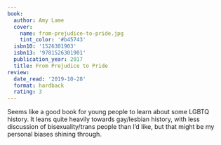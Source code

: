 ```yaml
---
book:
  author: Amy Lame
  cover:
    name: from-prejudice-to-pride.jpg
    tint_color: '#b45743'
  isbn10: '1526301903'
  isbn13: '9781526301901'
  publication_year: 2017
  title: From Prejudice to Pride
review:
  date_read: '2019-10-28'
  format: hardback
  rating: 3
---
```


Seems like a good book for young people to learn about some LGBTQ history. It leans quite heavily towards gay/lesbian history, with less discussion of bisexuality/trans people than I’d like, but that might be my personal biases shining through.
